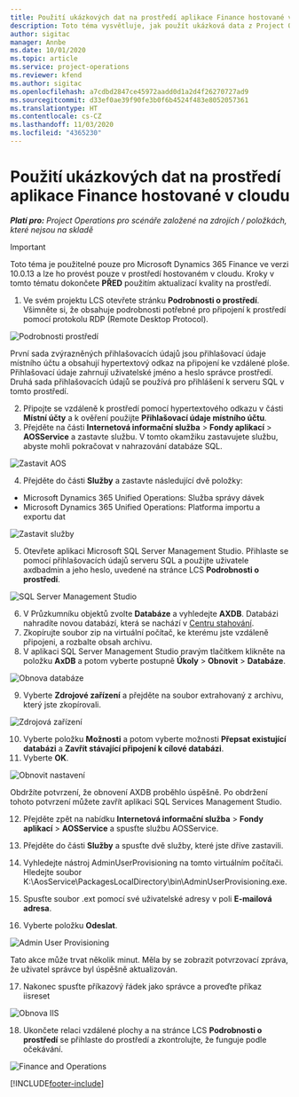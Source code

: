 ```yaml
---
title: Použití ukázkových dat na prostředí aplikace Finance hostované v cloudu
description: Toto téma vysvětluje, jak použít ukázková data z Project Operations na prostředí Dynamics 365 Finance hostované v cloudu.
author: sigitac
manager: Annbe
ms.date: 10/01/2020
ms.topic: article
ms.service: project-operations
ms.reviewer: kfend
ms.author: sigitac
ms.openlocfilehash: a7cdbd2847ce45972aadd0d1a2d4f26270727ad9
ms.sourcegitcommit: d33ef0ae39f90fe3b0f6b4524f483e8052057361
ms.translationtype: HT
ms.contentlocale: cs-CZ
ms.lasthandoff: 11/03/2020
ms.locfileid: "4365230"
---
```

# <a name="apply-demo-data-to-a-finance-cloud-hosted-environment"></a>Použití ukázkových dat na prostředí aplikace Finance hostované v cloudu

_**Platí pro:** Project Operations pro scénáře založené na zdrojích / položkách, které nejsou na skladě_

> [!IMPORTANT]
> Toto téma je použitelné pouze pro Microsoft Dynamics 365 Finance ve verzi 10.0.13 a lze ho provést pouze v prostředí hostovaném v cloudu. Kroky v tomto tématu dokončete **PŘED** použitím aktualizací kvality na prostředí.

1. Ve svém projektu LCS otevřete stránku **Podrobnosti o prostředí**. Všimněte si, že obsahuje podrobnosti potřebné pro připojení k prostředí pomocí protokolu RDP (Remote Desktop Protocol).

![Podrobnosti prostředí ](./media/1EnvironmentDetails.png)

První sada zvýrazněných přihlašovacích údajů jsou přihlašovací údaje místního účtu a obsahují hypertextový odkaz na připojení ke vzdálené ploše. Přihlašovací údaje zahrnují uživatelské jméno a heslo správce prostředí. Druhá sada přihlašovacích údajů se používá pro přihlášení k serveru SQL v tomto prostředí.

2. Připojte se vzdáleně k prostředí pomocí hypertextového odkazu v části **Místní účty** a k ověření použijte **Přihlašovací údaje místního účtu**.
3. Přejděte na části **Internetová informační služba** > **Fondy aplikací** > **AOSService** a zastavte službu. V tomto okamžiku zastavujete službu, abyste mohli pokračovat v nahrazování databáze SQL.

![Zastavit AOS](./media/2StopAOS.png)

4. Přejděte do části **Služby** a zastavte následující dvě položky:

- Microsoft Dynamics 365 Unified Operations: Služba správy dávek
- Microsoft Dynamics 365 Unified Operations: Platforma importu a exportu dat

![Zastavit služby](./media/3StopServices.png)

5. Otevřete aplikaci Microsoft SQL Server Management Studio. Přihlaste se pomocí přihlašovacích údajů serveru SQL a použijte uživatele axdbadmin a jeho heslo, uvedené na stránce LCS **Podrobnosti o prostředí**.

![SQL Server Management Studio](./media/4SSMS.png)

6. V Průzkumníku objektů zvolte **Databáze** a vyhledejte **AXDB**. Databázi nahradíte novou databází, která se nachází v [Centru stahování](https://download.microsoft.com/download/1/a/3/1a314bd2-b082-4a87-abdc-1ba26c92b63d/ProjOpsDemoDataFOGARelease.zip). 
7. Zkopírujte soubor zip na virtuální počítač, ke kterému jste vzdáleně připojeni, a rozbalte obsah archivu.
8. V aplikaci SQL Server Management Studio pravým tlačítkem klikněte na položku **AxDB** a potom vyberte postupně **Úkoly** > **Obnovit** > **Databáze**.

![Obnova databáze](./media/5RestoreDatabase.png)

9. Vyberte **Zdrojové zařízení** a přejděte na soubor extrahovaný z archivu, který jste zkopírovali.

![Zdrojová zařízení](./media/6SourceDevice.png)

10. Vyberte položku **Možnosti** a potom vyberte možnosti **Přepsat existující databázi** a **Zavřít stávající připojení k cílové databázi**. 
11. Vyberte **OK**.

![Obnovit nastavení](./media/7RestoreSetting.png)

Obdržíte potvrzení, že obnovení AXDB proběhlo úspěšně. Po obdržení tohoto potvrzení můžete zavřít aplikaci SQL Services Management Studio.

12. Přejděte zpět na nabídku **Internetová informační služba** > **Fondy aplikací** > **AOSService** a spusťte službu AOSService.
13. Přejděte do části **Služby** a spusťte dvě služby, které jste dříve zastavili.

14. Vyhledejte nástroj AdminUserProvisioning na tomto virtuálním počítači. Hledejte soubor K:\AosService\PackagesLocalDirectory\bin\AdminUserProvisioning.exe.
15. Spusťte soubor .ext pomocí své uživatelské adresy v poli **E-mailová adresa**. 
16. Vyberte položku **Odeslat**.

![Admin User Provisioning](./media/8AdminUserProvisioning.png)

Tato akce může trvat několik minut. Měla by se zobrazit potvrzovací zpráva, že uživatel správce byl úspěšně aktualizován.

17. Nakonec spusťte příkazový řádek jako správce a proveďte příkaz iisreset

![Obnova IIS](./media/9IISReset.png)

18. Ukončete relaci vzdálené plochy a na stránce LCS **Podrobnosti o prostředí** se přihlaste do prostředí a zkontrolujte, že funguje podle očekávání.

![Finance and Operations](./media/10FinanceAndOperations.png)


[!INCLUDE[footer-include](../includes/footer-banner.md)]